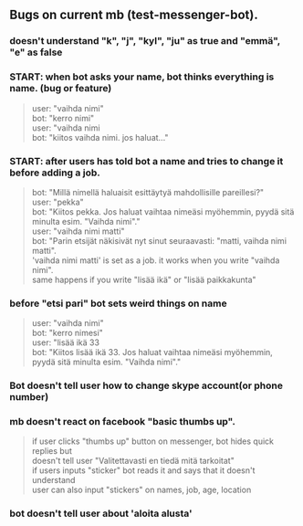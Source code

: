 ## Bugs on current mb (test-messenger-bot).

### doesn't understand "k", "j", "kyl", "ju" as true and "emmä", "e" as false

### START: when bot asks your name, bot thinks everything is name. (bug or feature)
>user: "vaihda nimi"  
bot: "kerro nimi"  
user: "vaihda nimi  
bot: "kiitos vaihda nimi. jos haluat..."  

### START: after users has told bot a name and tries to change it before adding a job.
>bot: "Millä nimellä haluaisit esittäytyä mahdollisille pareillesi?"  
user: "pekka"  
bot: "Kiitos pekka. Jos haluat vaihtaa nimeäsi myöhemmin, pyydä sitä minulta esim. "Vaihda nimi"."  
user: "vaihda nimi matti"  
bot: "Parin etsijät näkisivät nyt sinut seuraavasti: "matti, vaihda nimi matti".  
'vaihda nimi matti' is set as a job. it works when you write "vaihda nimi".  
same happens if you write "lisää ikä" or "lisää paikkakunta"  

### before "etsi pari" bot sets weird things on name
>user: "vaihda nimi"  
bot: "kerro nimesi"  
user: "lisää ikä 33  
bot: "Kiitos lisää ikä 33. Jos haluat vaihtaa nimeäsi myöhemmin, pyydä sitä minulta esim. "Vaihda nimi"."  

### Bot doesn't tell user how to change skype account(or phone number)  

### mb doesn't react on facebook "basic thumbs up". 
>if user clicks "thumbs up" button on messenger, bot hides quick replies but  
doesn't tell user "Valitettavasti en tiedä mitä tarkoitat"  
if users inputs "sticker" bot reads it and says that it doesn't understand  
user can also input "stickers" on names, job, age, location    

### bot doesn't tell user about 'aloita alusta'  

